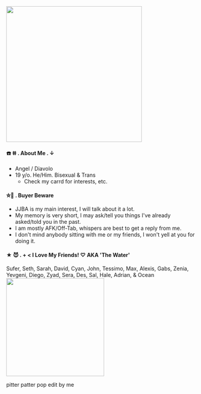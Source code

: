
<img src="https://i.pinimg.com/originals/27/63/00/276300522163b38a81f86d93d04ea9e0.gif" width="360">

#### ☎️ ⵌ . About Me . ↓
  * Angel / Diavolo
* 19 y/o. He/Him. Bisexual & Trans
   * Check my carrd for interests, etc.
#### ⛤👑 . Buyer Beware
* JJBA is my main interest, I will talk about it a lot.
* My memory is very short, I may ask/tell you things I've already asked/told you in the past.
* I am mostly AFK/Off-Tab, whispers are best to get a reply from me.
* I don't mind anybody sitting with me or my friends, I won't yell at you for doing it.

#### ★ 😈 . + < I Love My Friends! ♡ AKA 'The Water'
Sufer, Seth, Sarah, David, Cyan, John, Tessimo, Max, Alexis, 
Gabs, Zenia, Yevgeni, Diego, Zyad, Sera, Des, Sal, Hale, Adrian, & Ocean
<img src="https://cdn.discordapp.com/attachments/1010148872640811149/1052655710485364826/ciodia_ppp.png" width="260">

pitter patter pop edit by me
